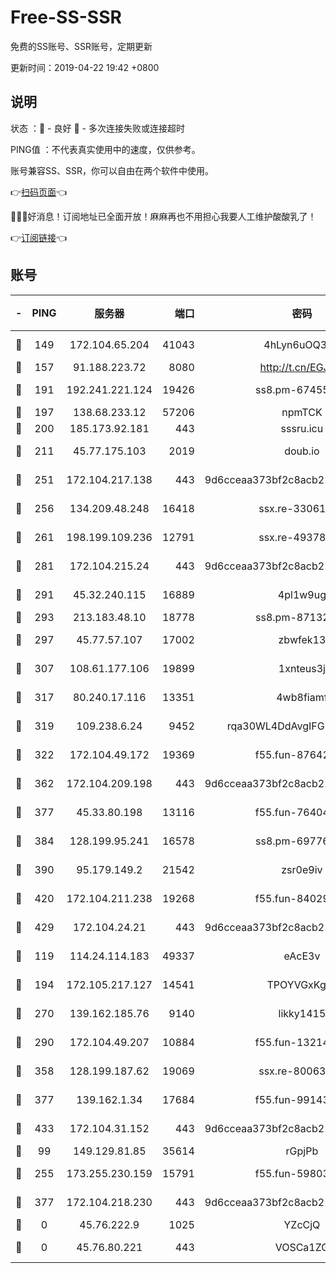# Free-SS-SSR

免费的SS账号、SSR账号，定期更新

更新时间：2019-04-22 19:42 +0800

## 说明

状态     ：🙂 - 良好 🙁 - 多次连接失败或连接超时

PING值   ：不代表真实使用中的速度，仅供参考。

账号兼容SS、SSR，你可以自由在两个软件中使用。

👉[扫码页面](https://liesauer.github.io/Free-SS-SSR/)👈

🎉🎉🎉好消息！订阅地址已全面开放！麻麻再也不用担心我要人工维护酸酸乳了！

👉[订阅链接](https://www.liesauer.net/yogurt/subscribe?ACCESS_TOKEN=DAYxR3mMaZAsaqUb)👈

## 账号

|-|PING|服务器|端口|密码|加密方式|区域|
|:----:|:----:|:-----:|-----:|:----:|:----:|:----:|
|🙂|149|172.104.65.204|41043|4hLyn6uOQ3hU|aes-256-cfb|JP|
|🙂|157|91.188.223.72|8080|http://t.cn/EGJIyrl|rc4-md5|RU|
|🙂|191|192.241.221.124|19426|ss8.pm-67455656|aes-256-cfb|US|
|🙂|197|138.68.233.12|57206|npmTCK|rc4-md5|US|
|🙂|200|185.173.92.181|443|sssru.icu|rc4-md5|RU|
|🙂|211|45.77.175.103|2019|doub.io|aes-128-ctr|SG|
|🙂|251|172.104.217.138|443|9d6cceaa373bf2c8acb22e60b6a58be6|aes-256-cfb|US|
|🙂|256|134.209.48.248|16418|ssx.re-33061012|aes-256-cfb|US|
|🙂|261|198.199.109.236|12791|ssx.re-49378224|aes-256-cfb|US|
|🙂|281|172.104.215.24|443|9d6cceaa373bf2c8acb22e60b6a58be6|aes-256-cfb|US|
|🙂|291|45.32.240.115|16889|4pl1w9ug|aes-256-cfb|AU|
|🙂|293|213.183.48.10|18778|ss8.pm-87132354|rc4-md5|RU|
|🙂|297|45.77.57.107|17002|zbwfek13|aes-256-cfb|GB|
|🙂|307|108.61.177.106|19899|1xnteus3j|aes-256-cfb|FR|
|🙂|317|80.240.17.116|13351|4wb8fiamf|aes-256-cfb|DE|
|🙂|319|109.238.6.24|9452|rqa30WL4DdAvgIFG6Fs3znzTa|aes-256-cfb|FR|
|🙂|322|172.104.49.172|19369|f55.fun-87642151|aes-256-cfb|SG|
|🙂|362|172.104.209.198|443|9d6cceaa373bf2c8acb22e60b6a58be6|aes-256-cfb|US|
|🙂|377|45.33.80.198|13116|f55.fun-76404127|aes-256-cfb|US|
|🙂|384|128.199.95.241|16578|ss8.pm-69776510|aes-256-cfb|SG|
|🙂|390|95.179.149.2|21542|zsr0e9iv|aes-256-cfb|NL|
|🙂|420|172.104.211.238|19268|f55.fun-84029225|aes-256-cfb|US|
|🙂|429|172.104.24.21|443|9d6cceaa373bf2c8acb22e60b6a58be6|aes-256-cfb|US|
|🙂|119|114.24.114.183|49337|eAcE3v|chacha20-ietf|TW|
|🙂|194|172.105.217.127|14541|TPOYVGxKglpi|aes-256-cfb|JP|
|🙂|270|139.162.185.76|9140|likky1415|aes-256-cfb|DE|
|🙂|290|172.104.49.207|10884|f55.fun-13214951|aes-256-cfb|SG|
|🙂|358|128.199.187.62|19069|ssx.re-80063922|aes-256-cfb|SG|
|🙂|377|139.162.1.34|17684|f55.fun-99143275|aes-256-cfb|SG|
|🙂|433|172.104.31.152|443|9d6cceaa373bf2c8acb22e60b6a58be6|aes-256-cfb|US|
|🙁|99|149.129.81.85|35614|rGpjPb|rc4-md5|CN|
|🙁|255|173.255.230.159|15791|f55.fun-59803167|aes-256-cfb|US|
|🙁|377|172.104.218.230|443|9d6cceaa373bf2c8acb22e60b6a58be6|aes-256-cfb|US|
|🙁|0|45.76.222.9|1025|YZcCjQ|rc4-md5|JP|
|🙁|0|45.76.80.221|443|VOSCa1ZG|aes-256-cfb|DE|
